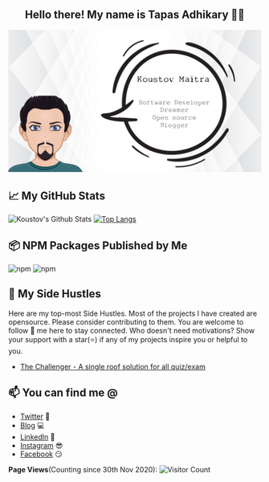 <h2 align="center">Hello there! My name is Tapas Adhikary 👋🤓</h2>

<p align=center>
<img src="./images/profile.png" alt="profile" />
</p>

## 📈 My GitHub Stats

![Koustov's Github Stats](https://github-readme-stats.vercel.app/api?username=koustov&show_icons=true&theme=radical)
[![Top Langs](https://github-readme-stats.vercel.app/api/top-langs/?username=koustov&layout=compact)](https://github.com/anuraghazra/github-readme-stats)

## 📦 NPM Packages Published by Me

![npm](https://img.shields.io/npm/dt/react-form-planner?label=react-form-planner&style=plastic)
![npm](https://img.shields.io/npm/dt/react-ui-css-builder?label=react-ui-css-builder&style=plastic)

## 🚀 My Side Hustles

Here are my top-most Side Hustles. Most of the projects I have created are opensource. Please consider contributing to them. You are welcome to follow 🤝 me here to stay connected. Who doesn't need motivations? Show your support with a star(⭐) if any of my projects inspire you or helpful to you.

<!-- MY-SHOWOFF-PROJECTS:START -->

- [The Challenger - A single roof solution for all quiz/exam](https://github.com/The-Challenger)

## 📫 You can find me @

<!-- YOU-CAN-FIND-ME:START -->

- [Twitter](https://twitter.com/kosutov) 🐤
- [Blog](https://blog.greenroots.info/) 💻
- [LinkedIn](https://www.linkedin.com/in/koustov-maitra-01836617/) 💼
- [Instagram](https://www.instagram.com/koustov/) 😎
- [Facebook](https://www.facebook.com/kmaitra) 😏
<!-- YOU-CAN-FIND-ME:END -->

**Page Views**(Counting since 30th Nov 2020): ![Visitor Count](https://profile-counter.glitch.me/kosutov/count.svg)
